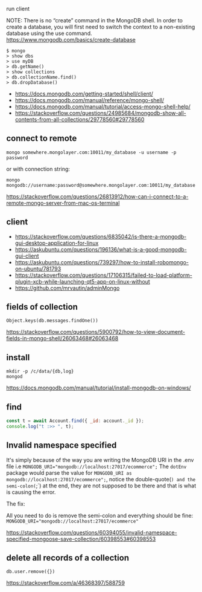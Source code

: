 run client

NOTE: There is no “create” command in the MongoDB shell. In order to create a database, you will first need to switch the context to a non-existing database using the use command. https://www.mongodb.com/basics/create-database

```
$ mongo
> show dbs
> use myDB
> db.getName()
> show collections
> db.collectionName.find()
> db.dropDatabase()
```

- https://docs.mongodb.com/getting-started/shell/client/
- https://docs.mongodb.com/manual/reference/mongo-shell/
- https://docs.mongodb.com/manual/tutorial/access-mongo-shell-help/
- https://stackoverflow.com/questions/24985684/mongodb-show-all-contents-from-all-collections/29778560#29778560

## connect to remote

`mongo somewhere.mongolayer.com:10011/my_database -u username -p password`

or with connection string:

`mongo mongodb://username:password@somewhere.mongolayer.com:10011/my_database`

https://stackoverflow.com/questions/26813912/how-can-i-connect-to-a-remote-mongo-server-from-mac-os-terminal

## client

- https://stackoverflow.com/questions/6835042/is-there-a-mongodb-gui-desktop-application-for-linux
- https://askubuntu.com/questions/196136/what-is-a-good-mongodb-gui-client
- https://askubuntu.com/questions/739297/how-to-install-robomongo-on-ubuntu/781793
- https://stackoverflow.com/questions/17106315/failed-to-load-platform-plugin-xcb-while-launching-qt5-app-on-linux-without
- https://github.com/mrvautin/adminMongo

## fields of collection

`Object.keys(db.messages.findOne())`

https://stackoverflow.com/questions/5900792/how-to-view-document-fields-in-mongo-shell/26063468#26063468

## install

```
mkdir -p /c/data/{db,log}
mongod
```

https://docs.mongodb.com/manual/tutorial/install-mongodb-on-windows/

## find

```javascript
const t = await Account.find({ _id: account._id });
console.log("t :>> ", t);
```

## Invalid namespace specified

It's simply because of the way you are writing the MongoDB URI in the .env file i.e `MONGODB_URI="mongodb://localhost:27017/ecommerce";` The `dotEnv` package would parse the value for `MONGODB_URI as mongodb://localhost:27017/ecommerce";`, notice the double-quote(`) and the semi-colon(`;`) at the end, they are not supposed to be there and that is what is causing the error.

The fix:

All you need to do is remove the semi-colon and everything should be fine: `MONGODB_URI="mongodb://localhost:27017/ecommerce"`

https://stackoverflow.com/questions/60394055/invalid-namespace-specified-mongoose-save-collection/60398553#60398553

## delete all records of a collection

`db.user.remove({})`

https://stackoverflow.com/a/46368397/588759
